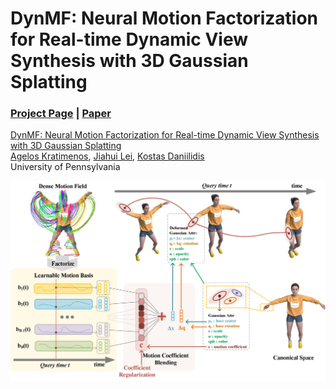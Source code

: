 # DynMF: Neural Motion Factorization for Real-time Dynamic View Synthesis with 3D Gaussian Splatting
### [Project Page](https://agelosk.github.io/dynmf/) | [Paper](https://arxiv.org/abs/2003.08930004) 

[ DynMF: Neural Motion Factorization for Real-time Dynamic View Synthesis with 3D Gaussian Splatting](https://agelosk.github.io/dynmf/)  
 [Agelos Kratimenos](https://agelosk.github.io/)\,
 [Jiahui Lei](https://www.cis.upenn.edu/~leijh/)\,
 [Kostas Daniilidis](https://www.cis.upenn.edu/~kostas/)\
University of Pennsylvania

<img src='imgs/main.jpg'/>
